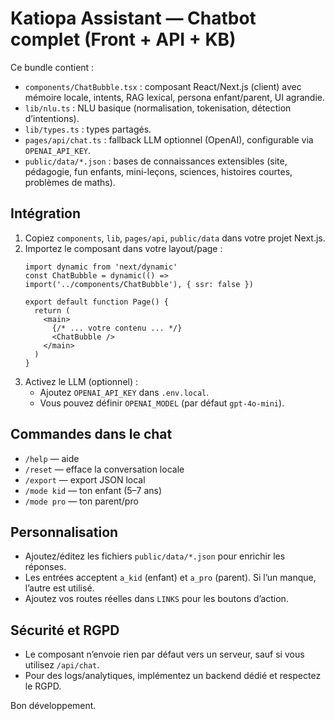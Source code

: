 
# Katiopa Assistant — Chatbot complet (Front + API + KB)

Ce bundle contient :
- `components/ChatBubble.tsx` : composant React/Next.js (client) avec mémoire locale, intents, RAG lexical, persona enfant/parent, UI agrandie.
- `lib/nlu.ts` : NLU basique (normalisation, tokenisation, détection d’intentions).
- `lib/types.ts` : types partagés.
- `pages/api/chat.ts` : fallback LLM optionnel (OpenAI), configurable via `OPENAI_API_KEY`.
- `public/data/*.json` : bases de connaissances extensibles (site, pédagogie, fun enfants, mini-leçons, sciences, histoires courtes, problèmes de maths).

## Intégration
1. Copiez `components`, `lib`, `pages/api`, `public/data` dans votre projet Next.js.
2. Importez le composant dans votre layout/page :
   ```tsx
   import dynamic from 'next/dynamic'
   const ChatBubble = dynamic(() => import('../components/ChatBubble'), { ssr: false })

   export default function Page() {
     return (
       <main>
         {/* ... votre contenu ... */}
         <ChatBubble />
       </main>
     )
   }
   ```
3. Activez le LLM (optionnel) :
   - Ajoutez `OPENAI_API_KEY` dans `.env.local`.
   - Vous pouvez définir `OPENAI_MODEL` (par défaut `gpt-4o-mini`).

## Commandes dans le chat
- `/help` — aide
- `/reset` — efface la conversation locale
- `/export` — export JSON local
- `/mode kid` — ton enfant (5–7 ans)
- `/mode pro` — ton parent/pro

## Personnalisation
- Ajoutez/éditez les fichiers `public/data/*.json` pour enrichir les réponses.
- Les entrées acceptent `a_kid` (enfant) et `a_pro` (parent). Si l’un manque, l’autre est utilisé.
- Ajoutez vos routes réelles dans `LINKS` pour les boutons d’action.

## Sécurité et RGPD
- Le composant n’envoie rien par défaut vers un serveur, sauf si vous utilisez `/api/chat`.
- Pour des logs/analytiques, implémentez un backend dédié et respectez le RGPD.

Bon développement.
